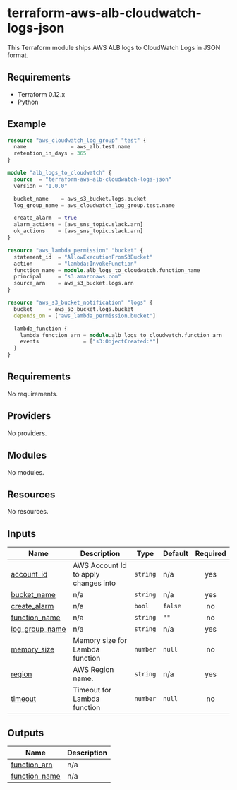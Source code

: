 # terraform-aws-alb-cloudwatch-logs-json

This Terraform module ships AWS ALB logs to CloudWatch Logs in JSON format.

## Requirements

* Terraform 0.12.x
* Python

## Example

```tf
resource "aws_cloudwatch_log_group" "test" {
  name              = aws_alb.test.name
  retention_in_days = 365
}

module "alb_logs_to_cloudwatch" {
  source  = "terraform-aws-alb-cloudwatch-logs-json"
  version = "1.0.0"

  bucket_name    = aws_s3_bucket.logs.bucket
  log_group_name = aws_cloudwatch_log_group.test.name

  create_alarm  = true
  alarm_actions = [aws_sns_topic.slack.arn]
  ok_actions    = [aws_sns_topic.slack.arn]
}

resource "aws_lambda_permission" "bucket" {
  statement_id  = "AllowExecutionFromS3Bucket"
  action        = "lambda:InvokeFunction"
  function_name = module.alb_logs_to_cloudwatch.function_name
  principal     = "s3.amazonaws.com"
  source_arn    = aws_s3_bucket.logs.arn
}

resource "aws_s3_bucket_notification" "logs" {
  bucket     = aws_s3_bucket.logs.bucket
  depends_on = ["aws_lambda_permission.bucket"]

  lambda_function {
    lambda_function_arn = module.alb_logs_to_cloudwatch.function_arn
    events              = ["s3:ObjectCreated:*"]
  }
}
```
<!-- BEGINNING OF PRE-COMMIT-TERRAFORM DOCS HOOK -->
## Requirements

No requirements.

## Providers

No providers.

## Modules

No modules.

## Resources

No resources.

## Inputs

| Name | Description | Type | Default | Required |
|------|-------------|------|---------|:--------:|
| <a name="input_account_id"></a> [account\_id](#input\_account\_id) | AWS Account Id to apply changes into | `string` | n/a | yes |
| <a name="input_bucket_name"></a> [bucket\_name](#input\_bucket\_name) | n/a | `string` | n/a | yes |
| <a name="input_create_alarm"></a> [create\_alarm](#input\_create\_alarm) | n/a | `bool` | `false` | no |
| <a name="input_function_name"></a> [function\_name](#input\_function\_name) | n/a | `string` | `""` | no |
| <a name="input_log_group_name"></a> [log\_group\_name](#input\_log\_group\_name) | n/a | `string` | n/a | yes |
| <a name="input_memory_size"></a> [memory\_size](#input\_memory\_size) | Memory size for Lambda function | `number` | `null` | no |
| <a name="input_region"></a> [region](#input\_region) | AWS Region name. | `string` | n/a | yes |
| <a name="input_timeout"></a> [timeout](#input\_timeout) | Timeout for Lambda function | `number` | `null` | no |

## Outputs

| Name | Description |
|------|-------------|
| <a name="output_function_arn"></a> [function\_arn](#output\_function\_arn) | n/a |
| <a name="output_function_name"></a> [function\_name](#output\_function\_name) | n/a |
<!-- END OF PRE-COMMIT-TERRAFORM DOCS HOOK -->
